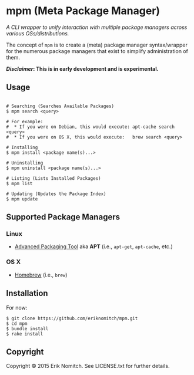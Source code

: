# mpm (Meta Package Manager)

*A CLI wrapper to unify interaction with multiple package managers across various OSs/distributions.*

The concept of `mpm` is to create a (meta) package manager syntax/wrapper for the numerous package managers that exist to simplify administration of them.

**_Disclaimer_: This is in early development and is experimental.**

## Usage

```Shell

# Searching (Searches Available Packages)
$ mpm search <query>

# For example:
#  * If you were on Debian, this would execute: apt-cache search <query>
#  * If you were on OS X, this would execute:   brew search <query>

# Installing
$ mpm install <package name(s)...>

# Uninstalling
$ mpm uninstall <package name(s)...>

# Listing (Lists Installed Packages)
$ mpm list

# Updating (Updates the Package Index)
$ mpm update

```

## Supported Package Managers

### Linux
* [Advanced Packaging Tool](https://wiki.debian.org/Apt) aka **APT** (i.e., `apt-get`, `apt-cache`, etc.)

### OS X
* [Homebrew](http://brew.sh/) (i.e., `brew`)

## Installation

For now:

```Shell
$ git clone https://github.com/eriknomitch/mpm.git
$ cd mpm
$ bundle install
$ rake install
```
## Copyright

Copyright &copy; 2015 Erik Nomitch. See LICENSE.txt for further details.

